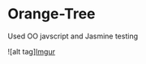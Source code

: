 Orange-Tree
===========

Used OO javscript and Jasmine testing

![alt tag][Imgur](http://i.imgur.com/Kew9gGA.jpg)
